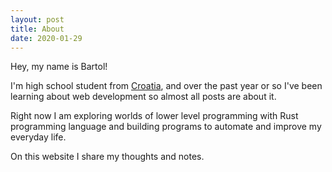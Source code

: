 ```yaml
---
layout: post
title: About
date: 2020-01-29
---
```


Hey, my name is Bartol!

I'm high school student from [Croatia](https://www.google.com/maps/place/Croatia/),
and over the past year or so I've been learning about web development so almost
all posts are about it.

Right now I am exploring worlds of lower level programming with Rust
programming language and building programs to automate and improve my everyday
life.

On this website I share my thoughts and notes.
